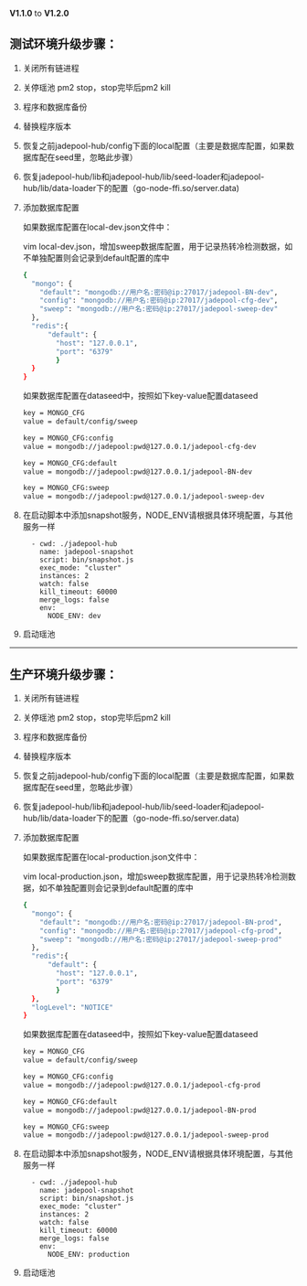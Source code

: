 **V1.1.0** to **V1.2.0**

## 测试环境升级步骤：

1. 关闭所有链进程

2. 关停瑶池 pm2 stop，stop完毕后pm2 kill

3. 程序和数据库备份

4. 替换程序版本

5. 恢复之前jadepool-hub/config下面的local配置（主要是数据库配置，如果数据库配在seed里，忽略此步骤）

6. 恢复jadepool-hub/lib和jadepool-hub/lib/seed-loader和jadepool-hub/lib/data-loader下的配置（go-node-ffi.so/server.data) 

7. 添加数据库配置

   如果数据库配置在local-dev.json文件中：

   vim local-dev.json，增加sweep数据库配置，用于记录热转冷检测数据，如不单独配置则会记录到default配置的库中

   ```bash
   {
     "mongo": {
       "default": "mongodb://用户名:密码@ip:27017/jadepool-BN-dev",
       "config": "mongodb://用户名:密码@ip:27017/jadepool-cfg-dev",
       "sweep": "mongodb://用户名:密码@ip:27017/jadepool-sweep-dev"
     },
     "redis":{
         "default": {
           "host": "127.0.0.1",
           "port": "6379"
           }
     }
   }
   ```

   如果数据库配置在dataseed中，按照如下key-value配置dataseed

   ```bash
   key = MONGO_CFG
   value = default/config/sweep
   
   key = MONGO_CFG:config
   value = mongodb://jadepool:pwd@127.0.0.1/jadepool-cfg-dev
   
   key = MONGO_CFG:default
   value = mongodb://jadepool:pwd@127.0.0.1/jadepool-BN-dev
   
   key = MONGO_CFG:sweep
   value = mongodb://jadepool:pwd@127.0.0.1/jadepool-sweep-dev
   ```

8. 在启动脚本中添加snapshot服务，NODE_ENV请根据具体环境配置，与其他服务一样

   ```
     - cwd: ./jadepool-hub
       name: jadepool-snapshot
       script: bin/snapshot.js
       exec_mode: "cluster"
       instances: 2
       watch: false
       kill_timeout: 60000
       merge_logs: false
       env:
         NODE_ENV: dev
   ```

9. 启动瑶池


****

## 生产环境升级步骤：

1. 关闭所有链进程

2. 关停瑶池 pm2 stop，stop完毕后pm2 kill

3. 程序和数据库备份

4. 替换程序版本

5. 恢复之前jadepool-hub/config下面的local配置（主要是数据库配置，如果数据库配在seed里，忽略此步骤）

6. 恢复jadepool-hub/lib和jadepool-hub/lib/seed-loader和jadepool-hub/lib/data-loader下的配置（go-node-ffi.so/server.data) 

7. 添加数据库配置

   如果数据库配置在local-production.json文件中：

   vim local-production.json，增加sweep数据库配置，用于记录热转冷检测数据，如不单独配置则会记录到default配置的库中

   ```bash
   {
     "mongo": {
       "default": "mongodb://用户名:密码@ip:27017/jadepool-BN-prod",
       "config": "mongodb://用户名:密码@ip:27017/jadepool-cfg-prod",
       "sweep": "mongodb://用户名:密码@ip:27017/jadepool-sweep-prod"
     },
     "redis":{
         "default": {
           "host": "127.0.0.1",
           "port": "6379"
           }
     },
     "logLevel": "NOTICE"
   }
   ```

   如果数据库配置在dataseed中，按照如下key-value配置dataseed

   ```bash
   key = MONGO_CFG
   value = default/config/sweep
   
   key = MONGO_CFG:config
   value = mongodb://jadepool:pwd@127.0.0.1/jadepool-cfg-prod
   
   key = MONGO_CFG:default
   value = mongodb://jadepool:pwd@127.0.0.1/jadepool-BN-prod
   
   key = MONGO_CFG:sweep
   value = mongodb://jadepool:pwd@127.0.0.1/jadepool-sweep-prod
   ```

8. 在启动脚本中添加snapshot服务，NODE_ENV请根据具体环境配置，与其他服务一样

   ```
     - cwd: ./jadepool-hub
       name: jadepool-snapshot
       script: bin/snapshot.js
       exec_mode: "cluster"
       instances: 2
       watch: false
       kill_timeout: 60000
       merge_logs: false
       env:
         NODE_ENV: production
   ```

9. 启动瑶池
